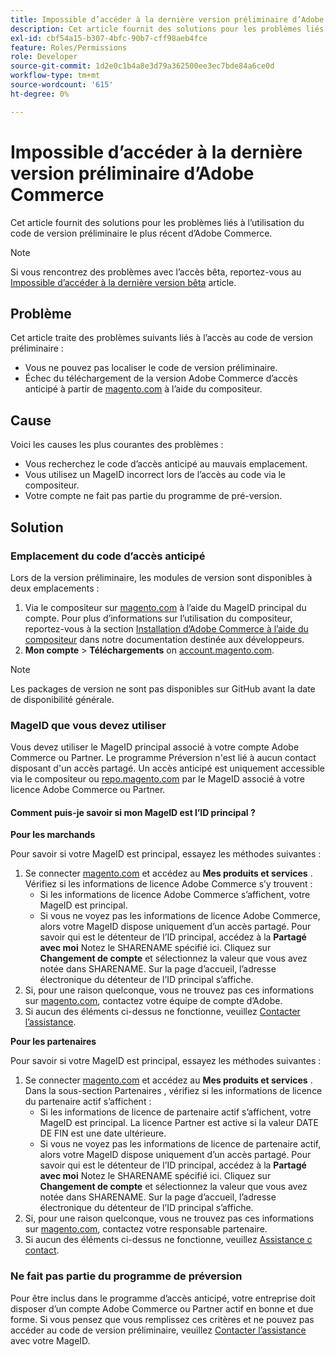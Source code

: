 ```yaml
---
title: Impossible d’accéder à la dernière version préliminaire d’Adobe Commerce
description: Cet article fournit des solutions pour les problèmes liés à l’utilisation du code de version préliminaire le plus récent d’Adobe Commerce.
exl-id: cbf54a15-b307-4bfc-90b7-cff98aeb4fce
feature: Roles/Permissions
role: Developer
source-git-commit: 1d2e0c1b4a8e3d79a362500ee3ec7bde84a6ce0d
workflow-type: tm+mt
source-wordcount: '615'
ht-degree: 0%

---
```


# Impossible d’accéder à la dernière version préliminaire d’Adobe Commerce

Cet article fournit des solutions pour les problèmes liés à l’utilisation du code de version préliminaire le plus récent d’Adobe Commerce.

>[!NOTE]
>
>Si vous rencontrez des problèmes avec l’accès bêta, reportez-vous au [Impossible d’accéder à la dernière version bêta](/help/how-to/general/cannot-access-the-latest-beta-version.md) article.

## Problème

Cet article traite des problèmes suivants liés à l’accès au code de version préliminaire :

* Vous ne pouvez pas localiser le code de version préliminaire.
* Échec du téléchargement de la version Adobe Commerce d’accès anticipé à partir de [magento.com](https://account.magento.com/customer/account/login) à l’aide du compositeur.

## Cause

Voici les causes les plus courantes des problèmes :

* Vous recherchez le code d’accès anticipé au mauvais emplacement.
* Vous utilisez un MageID incorrect lors de l’accès au code via le compositeur.
* Votre compte ne fait pas partie du programme de pré-version.

## Solution

### Emplacement du code d’accès anticipé

Lors de la version préliminaire, les modules de version sont disponibles à deux emplacements :

1. Via le compositeur sur [magento.com](https://repo.magento.com/) à l’aide du MageID principal du compte. Pour plus d’informations sur l’utilisation du compositeur, reportez-vous à la section [Installation d’Adobe Commerce à l’aide du compositeur](https://devdocs.magento.com/guides/v2.3/install-gde/composer.html) dans notre documentation destinée aux développeurs.
1. **Mon compte** > **Téléchargements** on [account.magento.com](https://account.magento.com/customer/account/login).

>[!NOTE]
>
>Les packages de version ne sont pas disponibles sur GitHub avant la date de disponibilité générale.

### MageID que vous devez utiliser

Vous devez utiliser le MageID principal associé à votre compte Adobe Commerce ou Partner. Le programme Préversion n&#39;est lié à aucun contact disposant d&#39;un accès partagé. Un accès anticipé est uniquement accessible via le compositeur ou [repo.magento.com](https://repo.magento.com/) par le MageID associé à votre licence Adobe Commerce ou Partner.

#### Comment puis-je savoir si mon MageID est l’ID principal ?

**Pour les marchands**

Pour savoir si votre MageID est principal, essayez les méthodes suivantes :

1. Se connecter [magento.com](https://account.magento.com/customer/account/login) et accédez au **Mes produits et services** . Vérifiez si les informations de licence Adobe Commerce s’y trouvent :
   * Si les informations de licence Adobe Commerce s’affichent, votre MageID est principal.
   * Si vous ne voyez pas les informations de licence Adobe Commerce, alors votre MageID dispose uniquement d’un accès partagé. Pour savoir qui est le détenteur de l’ID principal, accédez à la **Partagé avec moi** Notez le SHARENAME spécifié ici. Cliquez sur **Changement de compte** et sélectionnez la valeur que vous avez notée dans SHARENAME. Sur la page d’accueil, l’adresse électronique du détenteur de l’ID principal s’affiche.
1. Si, pour une raison quelconque, vous ne trouvez pas ces informations sur [magento.com](https://account.magento.com/customer/account/login), contactez votre équipe de compte d’Adobe.
1. Si aucun des éléments ci-dessus ne fonctionne, veuillez [Contacter l’assistance](/help/help-center-guide/help-center/magento-help-center-user-guide.md#submit-ticket).

**Pour les partenaires**

Pour savoir si votre MageID est principal, essayez les méthodes suivantes :

1. Se connecter [magento.com](https://account.magento.com/customer/account/login) et accédez au **Mes produits et services** . Dans la sous-section Partenaires , vérifiez si les informations de licence du partenaire actif s’affichent :
   * Si les informations de licence de partenaire actif s’affichent, votre MageID est principal. La licence Partner est active si la valeur DATE DE FIN est une date ultérieure.
   * Si vous ne voyez pas les informations de licence de partenaire actif, alors votre MageID dispose uniquement d’un accès partagé. Pour savoir qui est le détenteur de l’ID principal, accédez à la **Partagé avec moi** Notez le SHARENAME spécifié ici. Cliquez sur **Changement de compte** et sélectionnez la valeur que vous avez notée dans SHARENAME. Sur la page d’accueil, l’adresse électronique du détenteur de l’ID principal s’affiche.
1. Si, pour une raison quelconque, vous ne trouvez pas ces informations sur [magento.com](https://account.magento.com/customer/account/login), contactez votre responsable partenaire.
1. Si aucun des éléments ci-dessus ne fonctionne, veuillez [Assistance с contact](/help/help-center-guide/help-center/magento-help-center-user-guide.md#submit-ticket).

### Ne fait pas partie du programme de préversion

Pour être inclus dans le programme d’accès anticipé, votre entreprise doit disposer d’un compte Adobe Commerce ou Partner actif en bonne et due forme. Si vous pensez que vous remplissez ces critères et ne pouvez pas accéder au code de version préliminaire, veuillez [Contacter l’assistance](/help/help-center-guide/help-center/magento-help-center-user-guide.md#submit-ticket) avec votre MageID.
